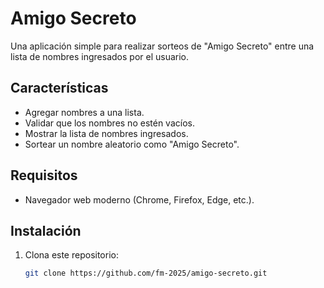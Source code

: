 # Amigo Secreto

Una aplicación simple para realizar sorteos de "Amigo Secreto" entre una lista de nombres ingresados por el usuario.

## Características
- Agregar nombres a una lista.
- Validar que los nombres no estén vacíos.
- Mostrar la lista de nombres ingresados.
- Sortear un nombre aleatorio como "Amigo Secreto".

## Requisitos
- Navegador web moderno (Chrome, Firefox, Edge, etc.).

## Instalación
1. Clona este repositorio:
   ```bash
   git clone https://github.com/fm-2025/amigo-secreto.git